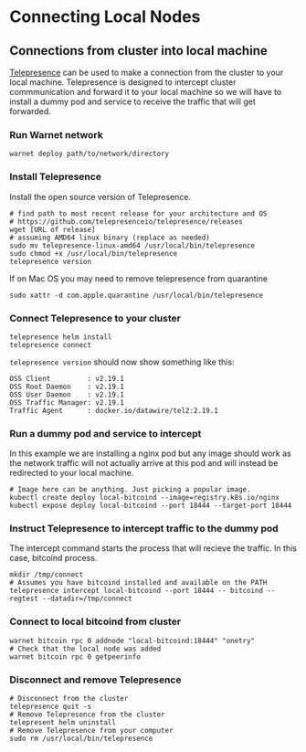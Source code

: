 # Connecting Local Nodes

## Connections from cluster into local machine

[Telepresence](https://github.com/telepresenceio/telepresence) can be used to make a connection from the cluster to your local machine. Telepresence is designed to intercept cluster commmunication and forward it to your local machine so we will have to install a dummy pod and service to receive the traffic that will get forwarded.

### Run Warnet network

```shell
warnet deploy path/to/network/directory
```

### Install Telepresence

Install the open source version of Telepresence.

```shell
# find path to most recent release for your architecture and OS
# https://github.com/telepresenceio/telepresence/releases
wget [URL of release]
# assuming AMD64 linux binary (replace as needed)
sudo mv telepresence-linux-amd64 /usr/local/bin/telepresence
sudo chmod +x /usr/local/bin/telepresence
telepresence version
```

If on Mac OS you may need to remove telepresence from quarantine

```shell
sudo xattr -d com.apple.quarantine /usr/local/bin/telepresence
```

### Connect Telepresence to your cluster

```shell
telepresence helm install
telepresence connect
```

`telepresence version` should now show something like this:

```shell
OSS Client         : v2.19.1
OSS Root Daemon    : v2.19.1
OSS User Daemon    : v2.19.1
OSS Traffic Manager: v2.19.1
Traffic Agent      : docker.io/datawire/tel2:2.19.1
```

### Run a dummy pod and service to intercept

In this example we are installing a nginx pod but any image should work as the network traffic will not actually arrive at this pod and will instead be redirected to your local machine.

```shell
# Image here can be anything. Just picking a popular image.
kubectl create deploy local-bitcoind --image=registry.k8s.io/nginx
kubectl expose deploy local-bitcoind --port 18444 --target-port 18444
```

### Instruct Telepresence to intercept traffic to the dummy pod

The intercept command starts the process that will recieve the traffic. In this case, bitcoind process.

```shell
mkdir /tmp/connect
# Assumes you have bitcoind installed and available on the PATH
telepresence intercept local-bitcoind --port 18444 -- bitcoind --regtest --datadir=/tmp/connect
```

### Connect to local bitcoind from cluster

```shell
warnet bitcoin rpc 0 addnode "local-bitcoind:18444" "onetry"
# Check that the local node was added
warnet bitcoin rpc 0 getpeerinfo
```

### Disconnect and remove Telepresence

```shell
# Disconnect from the cluster
telepresence quit -s
# Remove Telepresence from the cluster
telepresent helm uninstall
# Remove Telepresence from your computer
sudo rm /usr/local/bin/telepresence
```
